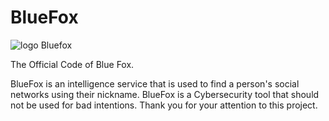# BlueFox
![logo Bluefox](https://github.com/user-attachments/assets/374a0324-52b4-4307-86b1-d82820605816)


The Official Code of Blue Fox.

BlueFox is an intelligence service that is used to find a person's social networks using their nickname. BlueFox is a Cybersecurity tool that should not be used for bad intentions. Thank you for your attention to this project.
